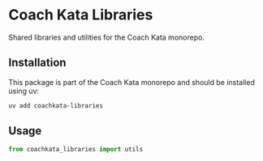 # Coach Kata Libraries

Shared libraries and utilities for the Coach Kata monorepo.

## Installation

This package is part of the Coach Kata monorepo and should be installed using uv:

```bash
uv add coachkata-libraries
```

## Usage

```python
from coachkata_libraries import utils
``` 